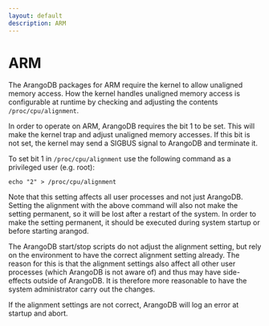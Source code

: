 ```yaml
---
layout: default
description: ARM
---
```

ARM
===

The ArangoDB packages for ARM require the kernel to allow unaligned memory access.
How the kernel handles unaligned memory access is configurable at runtime by
checking and adjusting the contents `/proc/cpu/alignment`.

In order to operate on ARM, ArangoDB requires the bit 1 to be set. This will
make the kernel trap and adjust unaligned memory accesses. If this bit is not
set, the kernel may send a SIGBUS signal to ArangoDB and terminate it.

To set bit 1 in `/proc/cpu/alignment` use the following command as a privileged
user (e.g. root):

    echo "2" > /proc/cpu/alignment

Note that this setting affects all user processes and not just ArangoDB. Setting
the alignment with the above command will also not make the setting permanent,
so it will be lost after a restart of the system. In order to make the setting
permanent, it should be executed during system startup or before starting arangod.

The ArangoDB start/stop scripts do not adjust the alignment setting, but rely on 
the environment to have the correct alignment setting already. The reason for this
is that the alignment settings also affect all other user processes (which ArangoDB
is not aware of) and thus may have side-effects outside of ArangoDB. It is therefore
more reasonable to have the system administrator carry out the changes.

If the alignment settings are not correct, ArangoDB will log an error at startup
and abort.

